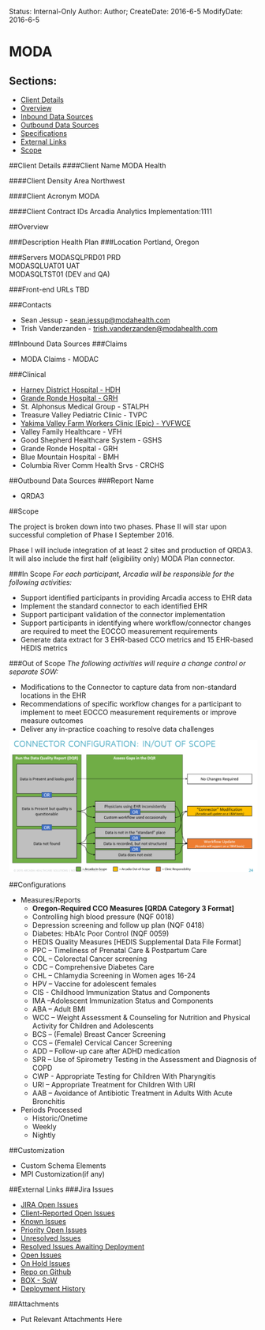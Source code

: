 Status: Internal-Only
Author: Author;
CreateDate: 2016-6-5
ModifyDate: 2016-6-5

# MODA

## Sections:
* [Client Details](#client-details)
* [Overview](#overview)
* [Inbound Data Sources](#inbound-data-sources)
* [Outbound Data Sources](#outbound-data-sources)
* [Specifications](#specifications)
* [External Links](#external-links)
* [Scope](#scope)

##Client Details
####Client Name
MODA Health

####Client Density Area
Northwest

####Client Acronym
MODA

####Client Contract IDs
Arcadia Analytics Implementation:1111

##Overview


###Description
Health Plan
###Location
Portland, Oregon

###Servers
MODASQLPRD01  PRD  
MODASQLUAT01  UAT  
MODASQLTST01 (DEV and QA)  

###Front-end URLs
TBD


###Contacts  
* Sean Jessup - sean.jessup@modahealth.com
* Trish Vanderzanden - trish.vanderzanden@modahealth.com

##Inbound Data Sources
###Claims
* MODA Claims - MODAC

###Clinical

* [Harney District Hospital - HDH](../Implementations/Sources/HDH/index.html)
* [Grande Ronde Hospital - GRH](../Implementations/Sources/GRH/index.html)
* St. Alphonsus Medical Group - STALPH
* Treasure Valley Pediatric Clinic - TVPC
* [Yakima Valley Farm Workers Clinic (Epic) - YVFWCE](../Implementations/Sources/YVFWCE/index.html)
* Valley Family Healthcare - VFH
* Good Shepherd Healthcare System - GSHS
* Grande Ronde Hospital - GRH
* Blue Mountain Hospital - BMH
* Columbia River Comm Health Srvs - CRCHS


##Outbound Data Sources
###Report Name
* QRDA3




##Scope

The project is broken down into two phases. Phase II will star upon successful completion of Phase I  September 2016.

Phase I will include integration of at least 2 sites and production of QRDA3. It will also include the first half (eligibility only) MODA Plan connector. 

###In Scope
*For each participant, Arcadia will be responsible for the following activities:*  
* Support identified participants in providing Arcadia access to EHR data  
* Implement the standard connector to each identified EHR  
* Support participant validation of the connector implementation  
* Support participants in identifying where workflow/connector changes are required to meet the EOCCO measurement requirements  
* Generate data extract for 3 EHR-based CCO metrics and 15 EHR-based HEDIS metrics  

###Out of Scope
*The following activities will require a change control or separate SOW:*
* Modifications to the Connector to capture data from non-standard locations in the EHR  
* Recommendations of specific workflow changes for a participant to implement to meet EOCCO measurement requirements or improve measure outcomes  
* Deliver any in-practice coaching to resolve data challenges  

![Connector Scope](../img/moda_conn_scope.jpg)


##Configurations
* Measures/Reports
	* **Oregon-Required CCO Measures [QRDA Category 3 Format]**
	* Controlling high blood pressure (NQF 0018) 
	* Depression screening and follow up plan (NQF 0418)
	* Diabetes: HbA1c Poor Control (NQF 0059)
	* HEDIS Quality Measures [HEDIS Supplemental Data File Format]
	* PPC – Timeliness of Prenatal Care & Postpartum Care
	* COL – Colorectal Cancer screening 
	* CDC – Comprehensive Diabetes Care
	* CHL – Chlamydia Screening in Women ages 16-24
	* HPV – Vaccine for adolescent females
	* CIS - Childhood Immunization Status and Components
	* IMA –Adolescent Immunization Status and Components
	* ABA – Adult BMI
	* WCC – Weight Assessment & Counseling for Nutrition and Physical Activity for Children and Adolescents
	* BCS – (Female) Breast Cancer Screening
	* CCS – (Female) Cervical Cancer Screening
	* ADD – Follow-up care after ADHD medication
	* SPR – Use of Spirometry Testing in the Assessment and Diagnosis of COPD
	* CWP - Appropriate Testing for Children With Pharyngitis 
	* URI – Appropriate Treatment for Children With URI
	* AAB – Avoidance of Antibiotic Treatment in Adults With Acute Bronchitis
* Periods Processed
	* Historic/Onetime
	* Weekly
	* Nightly


 
##Customization 
* Custom Schema Elements
* MPI Customization(if any)

##External Links
###Jira Issues
* [JIRA Open Issues](https://jira.arcadiasolutions.com/issues/?jql=labels%20%3D%20MODA)
* [Client-Reported Open Issues ](https://jira.arcadiasolutions.com/issues/?jql=%22Impacted%20Data%20Sources%22%20IN%20(MODA)%20AND%20%22Client%20Reported%20Indicator%22%20%3D%20Yes%20AND%20status%20NOT%20IN%20(Closed))
* [Known Issues](https://jira.arcadiasolutions.com/issues/?jql=%22Impacted%20Data%20Sources%22%20IN%20(MODA)%20AND%20resolution%20IN%20(%22Known%20Issue%22))
* [Priority Open Issues](https://jira.arcadiasolutions.com/issues/?jql=%22Impacted%20Data%20Sources%22%20IN%20(MODA)%20AND%20%22Calculated%20Priority%22%20%3C%205%20AND%20status%20NOT%20IN%20(Closed))
* [Unresolved Issues](https://jira.arcadiasolutions.com/issues/?jql=%22Impacted%20Data%20Sources%22%20IN%20(MODA)%20AND%20status%20NOT%20IN%20(Resolved%2C%20Complete%2C%20%22Deploy%20to%20DEV%22%2C%20%22Deploy%20to%20QA%22%2C%20%22Deploy%20to%20UAT%22%2C%20%22Deploy%20to%20PROD%22%2C%20%22Validate%20in%20DEV%22%2C%20%22Validate%20in%20QA%22%2C%20%22Validate%20in%20QA%22%2C%20%22Validate%20in%20UAT%22%2C%20%22Validate%20in%20PROD%22%2C%20Closed))
* [Resolved Issues Awaiting Deployment](https://jira.arcadiasolutions.com/issues/?jql=%22Impacted%20Data%20Sources%22%20IN%20(MODA)%20AND%20status%20IN%20(Resolved%2C%20Complete%2C%20%22Deploy%20to%20DEV%22%2C%20%22Deploy%20to%20QA%22%2C%20%22Deploy%20to%20UAT%22%2C%20%22Deploy%20to%20PROD%22%2C%20%22Validate%20in%20DEV%22%2C%20%22Validate%20in%20QA%22%2C%20%22Validate%20in%20QA%22%2C%20%22Validate%20in%20UAT%22%2C%20%22Validate%20in%20PROD%22))
* [Open Issues](https://jira.arcadiasolutions.com/issues/?jql=%22Impacted%20Data%20Sources%22%20IN%20(MODA)%20AND%20status%20NOT%20IN%20(Closed))
* [On Hold Issues](https://jira.arcadiasolutions.com/issues/?jql=%22Impacted%20Data%20Sources%22%20IN%20(MODA)%20AND%20status%20IN%20(%22On%20Hold%22%2C%20%22On%20Hold-External%22%2C%20%22On%20Hold-Internal%22))
* [Repo on Github](https://github.com/arcadia/qdw-MODA) 
* [BOX - SoW](https://arcadia.app.box.com/files/0/f/1570839907/MODA)
* [Deployment History](https://labs.arcadiaanalytics.com/monitoring_framework#vhistory)

##Attachments
* Put Relevant Attachments Here

